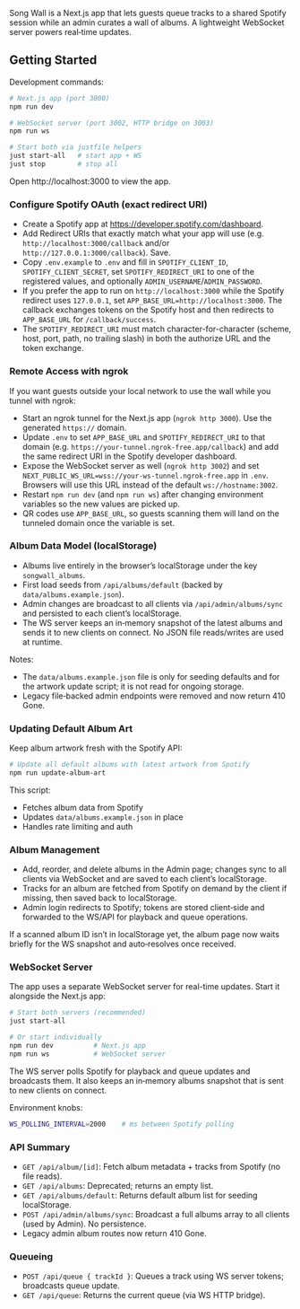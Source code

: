 Song Wall is a Next.js app that lets guests queue tracks to a shared Spotify session while an admin curates a wall of albums. A lightweight WebSocket server powers real‑time updates.

## Getting Started

Development commands:

```bash
# Next.js app (port 3000)
npm run dev

# WebSocket server (port 3002, HTTP bridge on 3003)
npm run ws

# Start both via justfile helpers
just start-all   # start app + WS
just stop        # stop all
```

Open http://localhost:3000 to view the app.

### Configure Spotify OAuth (exact redirect URI)

- Create a Spotify app at https://developer.spotify.com/dashboard.
- Add Redirect URIs that exactly match what your app will use (e.g. `http://localhost:3000/callback` and/or `http://127.0.0.1:3000/callback`). Save.
- Copy `.env.example` to `.env` and fill in `SPOTIFY_CLIENT_ID`, `SPOTIFY_CLIENT_SECRET`, set `SPOTIFY_REDIRECT_URI` to one of the registered values, and optionally `ADMIN_USERNAME`/`ADMIN_PASSWORD`.
- If you prefer the app to run on `http://localhost:3000` while the Spotify redirect uses `127.0.0.1`, set `APP_BASE_URL=http://localhost:3000`. The callback exchanges tokens on the Spotify host and then redirects to `APP_BASE_URL` for `/callback/success`.
- The `SPOTIFY_REDIRECT_URI` must match character-for-character (scheme, host, port, path, no trailing slash) in both the authorize URL and the token exchange.

### Remote Access with ngrok

If you want guests outside your local network to use the wall while you tunnel with ngrok:

- Start an ngrok tunnel for the Next.js app (`ngrok http 3000`). Use the generated `https://` domain.
- Update `.env` to set `APP_BASE_URL` and `SPOTIFY_REDIRECT_URI` to that domain (e.g. `https://your-tunnel.ngrok-free.app/callback`) and add the same redirect URI in the Spotify developer dashboard.
- Expose the WebSocket server as well (`ngrok http 3002`) and set `NEXT_PUBLIC_WS_URL=wss://your-ws-tunnel.ngrok-free.app` in `.env`. Browsers will use this URL instead of the default `ws://hostname:3002`.
- Restart `npm run dev` (and `npm run ws`) after changing environment variables so the new values are picked up.
- QR codes use `APP_BASE_URL`, so guests scanning them will land on the tunneled domain once the variable is set.

### Album Data Model (localStorage)

- Albums live entirely in the browser’s localStorage under the key `songwall_albums`.
- First load seeds from `/api/albums/default` (backed by `data/albums.example.json`).
- Admin changes are broadcast to all clients via `/api/admin/albums/sync` and persisted to each client’s localStorage.
- The WS server keeps an in‑memory snapshot of the latest albums and sends it to new clients on connect. No JSON file reads/writes are used at runtime.

Notes:
- The `data/albums.example.json` file is only for seeding defaults and for the artwork update script; it is not read for ongoing storage.
- Legacy file‑backed admin endpoints were removed and now return 410 Gone.

### Updating Default Album Art

Keep album artwork fresh with the Spotify API:

```bash
# Update all default albums with latest artwork from Spotify
npm run update-album-art
```

This script:
- Fetches album data from Spotify
- Updates `data/albums.example.json` in place
- Handles rate limiting and auth

### Album Management

- Add, reorder, and delete albums in the Admin page; changes sync to all clients via WebSocket and are saved to each client’s localStorage.
- Tracks for an album are fetched from Spotify on demand by the client if missing, then saved back to localStorage.
- Admin login redirects to Spotify; tokens are stored client‑side and forwarded to the WS/API for playback and queue operations.

If a scanned album ID isn’t in localStorage yet, the album page now waits briefly for the WS snapshot and auto‑resolves once received.

### WebSocket Server

The app uses a separate WebSocket server for real-time updates. Start it alongside the Next.js app:

```bash
# Start both servers (recommended)
just start-all

# Or start individually
npm run dev          # Next.js app
npm run ws           # WebSocket server
```

The WS server polls Spotify for playback and queue updates and broadcasts them. It also keeps an in‑memory albums snapshot that is sent to new clients on connect.

Environment knobs:

```bash
WS_POLLING_INTERVAL=2000    # ms between Spotify polling
```

### API Summary

- `GET /api/album/[id]`: Fetch album metadata + tracks from Spotify (no file reads).
- `GET /api/albums`: Deprecated; returns an empty list.
- `GET /api/albums/default`: Returns default album list for seeding localStorage.
- `POST /api/admin/albums/sync`: Broadcast a full albums array to all clients (used by Admin). No persistence.
- Legacy admin album routes now return 410 Gone.

### Queueing

- `POST /api/queue { trackId }`: Queues a track using WS server tokens; broadcasts queue update.
- `GET /api/queue`: Returns the current queue (via WS HTTP bridge).
